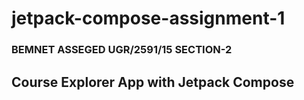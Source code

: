 # jetpack-compose-assignment-1
### BEMNET ASSEGED     UGR/2591/15         SECTION-2
## Course Explorer App with Jetpack Compose
